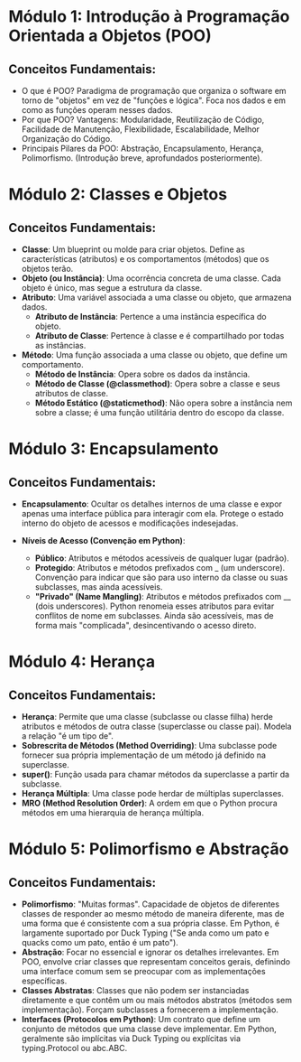 # Módulo 1: Introdução à Programação Orientada a Objetos (POO)

## Conceitos Fundamentais:
- O que é POO? Paradigma de programação que organiza o software em torno de "objetos" em vez de "funções e lógica". Foca nos dados e em como as funções operam nesses dados.
- Por que POO? Vantagens: Modularidade, Reutilização de Código, Facilidade de Manutenção, Flexibilidade, Escalabilidade, Melhor Organização do Código.
- Principais Pilares da POO: Abstração, Encapsulamento, Herança, Polimorfismo. (Introdução breve, aprofundados posteriormente).
  
# Módulo 2: Classes e Objetos

## Conceitos Fundamentais:
- **Classe**: Um blueprint ou molde para criar objetos. Define as características (atributos) e os comportamentos (métodos) que os objetos terão.
- **Objeto (ou Instância)**: Uma ocorrência concreta de uma classe. Cada objeto é único, mas segue a estrutura da classe.
- **Atributo**: Uma variável associada a uma classe ou objeto, que armazena dados.
    - **Atributo de Instância**: Pertence a uma instância específica do objeto.
    - **Atributo de Classe**: Pertence à classe e é compartilhado por todas as instâncias.
- **Método**: Uma função associada a uma classe ou objeto, que define um comportamento.
    - **Método de Instância**: Opera sobre os dados da instância.
    - **Método de Classe (@classmethod)**: Opera sobre a classe e seus atributos de classe.
    - **Método Estático (@staticmethod)**: Não opera sobre a instância nem sobre a classe; é uma função utilitária dentro do escopo da classe.

# Módulo 3: Encapsulamento

## Conceitos Fundamentais:

- **Encapsulamento**: Ocultar os detalhes internos de uma classe e expor apenas uma interface pública para interagir com ela.
Protege o estado interno do objeto de acessos e modificações indesejadas.

- **Níveis de Acesso (Convenção em Python)**:
    - **Público**: Atributos e métodos acessíveis de qualquer lugar (padrão).
    - **Protegido**: Atributos e métodos prefixados com _ (um underscore). Convenção para indicar que são para uso interno da classe ou suas subclasses, mas ainda acessíveis.
    - **"Privado" (Name Mangling)**: Atributos e métodos prefixados com __ (dois underscores). Python renomeia esses atributos para evitar conflitos de nome em subclasses. Ainda são acessíveis, mas de forma mais "complicada", desincentivando o acesso direto.

# Módulo 4: Herança

## Conceitos Fundamentais:
- **Herança**: Permite que uma classe (subclasse ou classe filha) herde atributos e métodos de outra classe (superclasse ou classe pai). Modela a relação "é um tipo de".
- **Sobrescrita de Métodos (Method Overriding)**: Uma subclasse pode fornecer sua própria implementação de um método já definido na superclasse.
- **super()**: Função usada para chamar métodos da superclasse a partir da subclasse.
- **Herança Múltipla**: Uma classe pode herdar de múltiplas superclasses.
- **MRO (Method Resolution Order)**: A ordem em que o Python procura métodos em uma hierarquia de herança múltipla.

# Módulo 5: Polimorfismo e Abstração

## Conceitos Fundamentais:
- **Polimorfismo**: "Muitas formas". Capacidade de objetos de diferentes classes de responder ao mesmo método de maneira diferente, mas de uma forma que é consistente com a sua própria classe. Em Python, é largamente suportado por Duck Typing ("Se anda como um pato e quacks como um pato, então é um pato").
- **Abstração**: Focar no essencial e ignorar os detalhes irrelevantes. Em POO, envolve criar classes que representam conceitos gerais, definindo uma interface comum sem se preocupar com as implementações específicas.
- **Classes Abstratas**: Classes que não podem ser instanciadas diretamente e que contêm um ou mais métodos abstratos (métodos sem implementação). Forçam subclasses a fornecerem a implementação.
- **Interfaces (Protocolos em Python)**: Um contrato que define um conjunto de métodos que uma classe deve implementar. Em Python, geralmente são implícitas via Duck Typing ou explícitas via typing.Protocol ou abc.ABC.